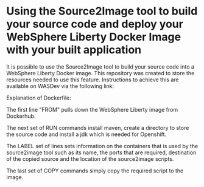 # Using the Source2Image tool to build your source code and deploy your WebSphere Liberty Docker Image with your built application


It is possible to use the Source2Image tool to build your source code into a WebSphere Liberty Docker image. This repository was created to store the resources needed to use this feature. Instructions to achieve this are available on WASDev via the following link:


Explanation of Dockerfile:

The first line "FROM" pulls down the WebSphere Liberty image from Dockerhub.

The next set of RUN commands install maven, create a directory to store the source code and install a jdk which is needed for Openshift.

The LABEL set of lines sets information on the containers that is used by the source2image tool such as its name, the ports that are required, destination of the copied source and the location of the source2image scripts.

The last set of COPY commands simply copy the required script to the image.

